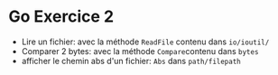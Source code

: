 # Go Exercice 2

- Lire un fichier: avec la méthode `ReadFile` contenu dans `io/ioutil/`
- Comparer 2 bytes: avec la méthode `Compare`contenu dans `bytes`
- afficher le chemin abs d'un fichier: `Abs` dans `path/filepath`
